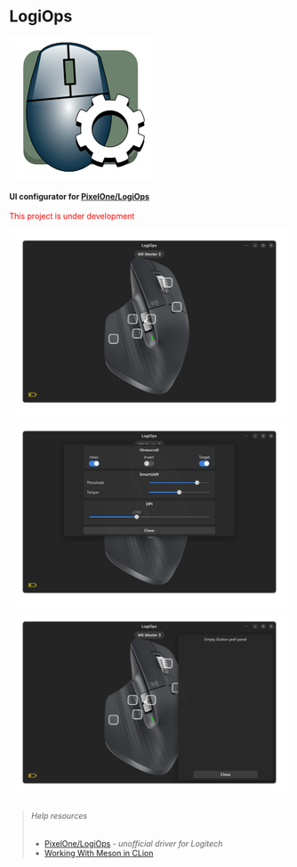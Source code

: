 # LogiOps

![LogiOps Icon](data/icons/hicolor/scalable/apps/org.nordlex.logiops.svg)

#### UI configurator for [PixelOne/LogiOps](https://github.com/PixlOne/logiops)

<span style="color:red">This project is under development</span>

![App](data/readme-media/app.png)
![Device Settings](data/readme-media/app_device_settings.png)
![Button Settings](data/readme-media/app_button_setting.png)

>###### Help resources
>
>- [PixelOne/LogiOps](https://github.com/PixlOne/logiops) - *unofficial driver for Logitech*
>- [Working With Meson in CLion](https://blog.jetbrains.com/clion/2021/01/working-with-meson-in-clion-using-compilation-db/)
